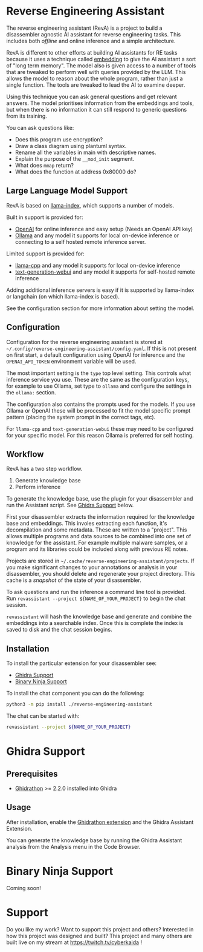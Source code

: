 # Reverse Engineering Assistant

The reverse engineering assistant (RevA) is a project to build a disassembler agnostic AI assistant for
reverse engineering tasks. This includes both _offline_ and online inference and a simple architecture.

RevA is different to other efforts at building AI assistants for RE tasks because it uses a technique
called [embedding](https://openai.com/blog/introducing-text-and-code-embeddings)
to give the AI assistant a sort of "long term memory". The model also is given access to a number of tools
that are tweaked to perform well with queries provided by the LLM. This allows the model to reason about the whole
program, rather than just a single function. The tools are tweaked to lead the AI to examine deeper.

Using this technique you can ask general questions and get relevant answers. The model prioritises
information from the embeddings and tools, but when there is no information it can still respond to generic
questions from its training.

You can ask questions like:
- Does this program use encryption?
- Draw a class diagram using plantuml syntax.
- Rename all the variables in main with descriptive names.
- Explain the purpose of the `__mod_init` segment.
- What does `mmap` return?
- What does the function at address 0x80000 do?

## Large Language Model Support

RevA is based on [llama-index](https://github.com/jerryjliu/llama_index),
which supports a number of models.

Built in support is provided for:
- [OpenAI](https://platform.openai.com/overview) for online inference and easy setup (Needs an OpenAI API key)
- [Ollama](https://ollama.ai) and any model it supports for local on-device inference or connecting to a self hosted remote inference server.

Limited support is provided for:
- [llama-cpp](https://llama-cpp-python.readthedocs.io/en/latest/) and any model it supports for local on-device inference
- [text-generation-webui](https://github.com/oobabooga/text-generation-webui) and any model it supports for self-hosted remote inference

Adding additional inference servers is easy if it is supported by llama-index or langchain (on which llama-index is based).

See the configuration section for more information about setting the model.

## Configuration

Configuration for the reverse engineering assistant is stored at
`~/.config/reverse-engineering-assistant/config.yaml`. If this
is not present on first start, a default configuration using
OpenAI for inference and the `OPENAI_API_TOKEN` environment
variable will be used.

The most important setting is the `type` top level setting.
This controls what inference service you use. These are the
same as the configuration keys, for example to use Ollama,
set type to `ollama` and configure the settings in the `ollama:`
section.

The configuration also contains the prompts used for the models.
If you use Ollama or OpenAI these will be processed to fit the
model specific prompt pattern (placing the system prompt in the
correct tags, etc).

For `llama-cpp` and `text-generation-webui` these may need to be
configured for your specific model. For this reason Ollama is
preferred for self hosting.

## Workflow

RevA has a two step workflow.
1. Generate knowledge base
2. Perform inference

To generate the knowledge base, use the plugin for your disassembler and run the Assistant script.
See [Ghidra Support](#ghidra-support) below.

First your disassembler extracts the information required for the knowledge base and embeddings.
This involes extracting each function, it's decompilation and some metadata. These are written to a "project". This allows
multiple programs and data sources to be combined into one set of knowledge for the assistant. For example multiple malware
samples, or a program and its libraries could be included along with previous RE notes.

Projects are stored in `~/.cache/reverse-engineering-assistant/projects`. If you make significant changes to your
annotations or analysis in your disassembler, you should delete and regenerate your project directory. This cache
is a _snapshot_ of the state of your disassembler.

To ask questions and run the inference a command line tool is provided. Run `revassistant --project ${NAME_OF_YOUR_PROJECT}` to begin the chat session.

`revassistant` will hash the knowledge base and generate and combine the embeddings into a searchable
index. Once this is complete the index is saved to disk and the chat session begins.

## Installation

To install the particular extension for your disassembler see:
- [Ghidra Support](#ghidra-support)
- [Binary Ninja Support](#binary-ninja-support)

To install the chat component you can do the following:

```sh
python3 -m pip install ./reverse-engineering-assistant
```

The chat can be started with:

```sh
revassistant --project ${NAME_OF_YOUR_PROJECT}
```


# Ghidra Support

## Prerequisites
- [Ghidrathon](https://github.com/mandiant/Ghidrathon) >= 2.2.0 installed into Ghidra

## Usage

After installation, enable the [Ghidrathon extension](https://github.com/mandiant/Ghidrathon#installing-ghidrathon)
and the Ghidra Assistant Extension.

You can generate the knowledge base by running the Ghidra Assistant analysis from the Analysis menu in the Code Browser.

# Binary Ninja Support

Coming soon!

# Support

Do you like my work? Want to support this project and others? Interested in how this project was designed and built?
This project and many others are built live on my stream at https://twitch.tv/cyberkaida !
